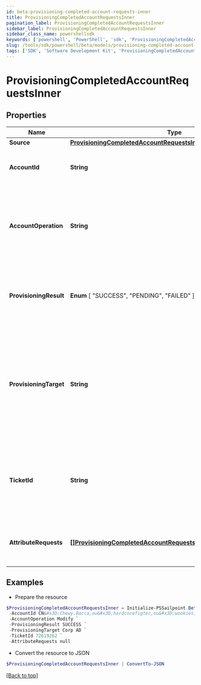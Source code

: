 ```yaml
---
id: beta-provisioning-completed-account-requests-inner
title: ProvisioningCompletedAccountRequestsInner
pagination_label: ProvisioningCompletedAccountRequestsInner
sidebar_label: ProvisioningCompletedAccountRequestsInner
sidebar_class_name: powershellsdk
keywords: ['powershell', 'PowerShell', 'sdk', 'ProvisioningCompletedAccountRequestsInner', 'BetaProvisioningCompletedAccountRequestsInner'] 
slug: /tools/sdk/powershell/beta/models/provisioning-completed-account-requests-inner
tags: ['SDK', 'Software Development Kit', 'ProvisioningCompletedAccountRequestsInner', 'BetaProvisioningCompletedAccountRequestsInner']
---
```



# ProvisioningCompletedAccountRequestsInner

## Properties

Name | Type | Description | Notes
------------ | ------------- | ------------- | -------------
**Source** | [**ProvisioningCompletedAccountRequestsInnerSource**](provisioning-completed-account-requests-inner-source) |  | [required]
**AccountId** | **String** | The unique idenfier of the account being provisioned. | [optional] 
**AccountOperation** | **String** | The provisioning operation; typically Create, Modify, Enable, Disable, Unlock, or Delete. | [required]
**ProvisioningResult** |  **Enum** [  "SUCCESS",    "PENDING",    "FAILED" ] | The overall result of the provisioning transaction; this could be success, pending, failed, etc. | [required]
**ProvisioningTarget** | **String** | The name of the provisioning channel selected; this could be the same as the source, or could be a Service Desk Integration Module (SDIM). | [required]
**TicketId** | **String** | A reference to a tracking number, if this is sent to a Service Desk Integration Module (SDIM). | [optional] 
**AttributeRequests** | [**[]ProvisioningCompletedAccountRequestsInnerAttributeRequestsInner**](provisioning-completed-account-requests-inner-attribute-requests-inner) | A list of attributes as part of the provisioning transaction. | [optional] 

## Examples

- Prepare the resource
```powershell
$ProvisioningCompletedAccountRequestsInner = Initialize-PSSailpoint.BetaProvisioningCompletedAccountRequestsInner  -Source null `
 -AccountId CN&#x3D;Chewy.Bacca,ou&#x3D;hardcorefigter,ou&#x3D;wookies,dc&#x3D;starwars,dc&#x3D;com `
 -AccountOperation Modify `
 -ProvisioningResult SUCCESS `
 -ProvisioningTarget Corp AD `
 -TicketId 72619262 `
 -AttributeRequests null
```

- Convert the resource to JSON
```powershell
$ProvisioningCompletedAccountRequestsInner | ConvertTo-JSON
```


[[Back to top]](#) 

